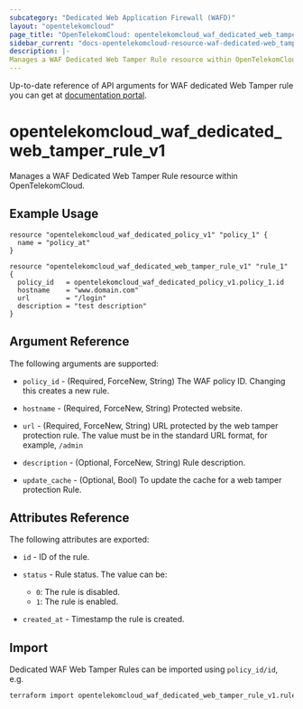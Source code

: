 ```yaml
---
subcategory: "Dedicated Web Application Firewall (WAFD)"
layout: "opentelekomcloud"
page_title: "OpenTelekomCloud: opentelekomcloud_waf_dedicated_web_tamper_rule_v1"
sidebar_current: "docs-opentelekomcloud-resource-waf-dedicated-web_tamper_rule-v1"
description: |-
Manages a WAF Dedicated Web Tamper Rule resource within OpenTelekomCloud.
---
```


Up-to-date reference of API arguments for WAF dedicated Web Tamper rule you can get at
[documentation portal](https://docs-beta.otc.t-systems.com/web-application-firewall-dedicated/api-ref/apis/rule_management/creating_a_web_tamper_protection_rule.html).

# opentelekomcloud_waf_dedicated_web_tamper_rule_v1

Manages a WAF Dedicated Web Tamper Rule resource within OpenTelekomCloud.

## Example Usage

```hcl
resource "opentelekomcloud_waf_dedicated_policy_v1" "policy_1" {
  name = "policy_at"
}

resource "opentelekomcloud_waf_dedicated_web_tamper_rule_v1" "rule_1" {
  policy_id   = opentelekomcloud_waf_dedicated_policy_v1.policy_1.id
  hostname    = "www.domain.com"
  url         = "/login"
  description = "test description"
}
```

## Argument Reference

The following arguments are supported:

* `policy_id` - (Required, ForceNew, String) The WAF policy ID. Changing this creates a new rule.

* `hostname` - (Required, ForceNew, String) Protected website.

* `url` - (Required, ForceNew, String) URL protected by the web tamper protection rule.
  The value must be in the standard URL format, for example, `/admin`

* `description` - (Optional, ForceNew, String) Rule description.

* `update_cache` - (Optional, Bool) To update the cache for a web tamper protection Rule.

## Attributes Reference

The following attributes are exported:

* `id` -  ID of the rule.

* `status` - Rule status. The value can be:
  + `0`: The rule is disabled.
  + `1`: The rule is enabled.

* `created_at` - Timestamp the rule is created.

## Import

Dedicated WAF Web Tamper Rules can be imported using `policy_id/id`, e.g.

```sh
terraform import opentelekomcloud_waf_dedicated_web_tamper_rule_v1.rule_1 ff95e71c8ae74eba9887193ab22c5757/b39f3a5a1b4f447a8030f0b0703f47f5
```
